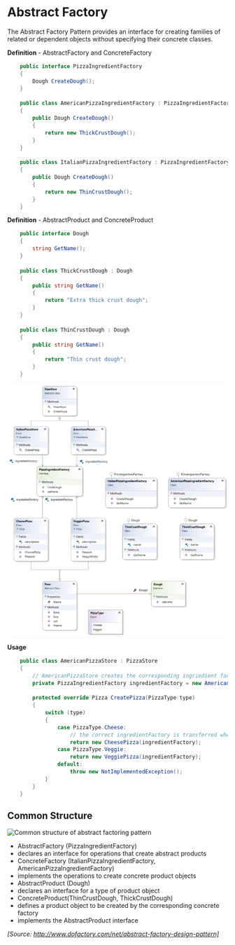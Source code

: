 ﻿# Abstract Factory

The Abstract Factory Pattern provides an interface for creating families of related or dependent objects without specifying their concrete classes.

**Definition** - AbstractFactory and ConcreteFactory
```cs
    public interface PizzaIngredientFactory
    {
        Dough CreateDough();
    }

    public class AmericanPizzaIngredientFactory : PizzaIngredientFactory
    {
        public Dough CreateDough()
        {
            return new ThickCrustDough();
        }
    }

    public class ItalianPizzaIngredientFactory : PizzaIngredientFactory
    {
        public Dough CreateDough()
        {
            return new ThinCrustDough();
        }
    }
```

**Definition** - AbstractProduct and ConcreteProduct
```cs
    public interface Dough
    {
        string GetName();
    }

    public class ThickCrustDough : Dough
    {
        public string GetName()
        {
            return "Extra thick crust dough";
        }
    }

    public class ThinCrustDough : Dough
    {
        public string GetName()
        {
            return "Thin crust dough";
        }
    }
```

![Pizza Store with Factory Method](../../Diagrams/AbstractFactory.png)

**Usage**
```cs
    public class AmericanPizzaStore : PizzaStore
    {
        // AmericanPizzaStore creates the corresponding ingriedient factory.
        private PizzaIngredientFactory ingredientFactory = new AmericanPizzaIngredientFactory();

        protected override Pizza CreatePizza(PizzaType type)
        {
            switch (type)
            {
                case PizzaType.Cheese:
                    // the correct ingredientFactory is transferred when creating a pizza
                    return new CheesePizza(ingredientFactory);
                case PizzaType.Veggie:
                    return new VeggiePizza(ingredientFactory);
                default:
                    throw new NotImplementedException();
            }
        }
    }
```

## Common Structure

![Common structure of abstract factoring pattern](https://upload.wikimedia.org/wikipedia/commons/thumb/9/9d/Abstract_factory_UML.svg/677px-Abstract_factory_UML.svg.png)

* AbstractFactory (PizzaIngredientFactory)
 * declares an interface for operations that create abstract products
* ConcreteFactory (ItalianPizzaIngredientFactory, AmericanPizzaIngredientFactory)
 * implements the operations to create concrete product objects
* AbstractProduct  (Dough)
 * declares an interface for a type of product object
* ConcreteProduct(ThinCrustDough, ThickCrustDough)
 * defines a product object to be created by the corresponding concrete factory
 * implements the AbstractProduct interface

_[Source: http://www.dofactory.com/net/abstract-factory-design-pattern]_
